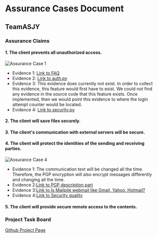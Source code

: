 # Assurance Cases Document

## TeamASJY

### Assurance Claims

#### 1. The client prevents all unauthorized access.

![Assurance Case 1](https://i.imgur.com/exehQUp.png)

* Evidence 1: [Link to FAQ](https://www.mailpile.is/faq/#enc-5)
* Evidence 2: [Link to auth.py](https://github.com/mailpile/Mailpile/blob/master/mailpile/auth.py) 
* Evidence 3: This evidence does currently not exist. In order to collect this evidence, this feature would first have to                   exist. We could not find any evidence in the source code that this feature exists. Once implemented, then we                   would point this evidence to where the login attempt counter would be located.
* Evidence 4: [Link to security.py](https://github.com/mailpile/Mailpile/blob/master/mailpile/security.py)

#### 2. The client will save files securely.

#### 3. The client's communication with external servers will be secure.

#### 4. The client will protect the identities of the sending and receiving parties.

![Assurance Case 4](https://i.imgur.com/e3L0jW5.jpg)
*  Evidence 1: The communication text will be changed all the time. Therefore, the PGP encryption will also encrypt messages differently and changing all the time.
*  Evidence 2:[Link to PGP description part](https://info.townsendsecurity.com/bid/66064/aes-vs-pgp-what-is-the-difference)
*  Evidence 3:[Link to Is Mailpile webmail like Gmail, Yahoo, Hotmail?](https://www.mailpile.is/faq/#wha-3)
*  Evidence 4:[Link to Security quality](https://en.wikipedia.org/wiki/Pretty_Good_Privacy)

#### 5. The client will provide secure remote access to the contents.

### Project Task Board

[Github Project Page](https://github.com/SethRedwine/CSCI8420-TeamASJY/projects/4)
